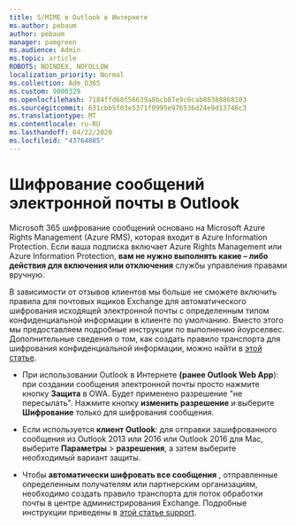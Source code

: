 ```yaml
---
title: S/MIME в Outlook в Интернете
ms.author: pebaum
author: pebaum
manager: pamgreen
ms.audience: Admin
ms.topic: article
ROBOTS: NOINDEX, NOFOLLOW
localization_priority: Normal
ms.collection: Adm_O365
ms.custom: 9000329
ms.openlocfilehash: 7184ffd68f56639a8bcb87e9c6cab88388868103
ms.sourcegitcommit: 631cbb5f03e5371f0995e976536d24e9d13746c3
ms.translationtype: MT
ms.contentlocale: ru-RU
ms.lasthandoff: 04/22/2020
ms.locfileid: "43764885"
---
```

# <a name="encrypt-email-messages-in-outlook"></a>Шифрование сообщений электронной почты в Outlook

Microsoft 365 шифрование сообщений основано на Microsoft Azure Rights Management (Azure RMS), которая входит в Azure Information Protection. Если ваша подписка включает Azure Rights Management или Azure Information Protection, **вам не нужно выполнять какие – либо действия для включения или отключения** службы управления правами вручную.

В зависимости от отзывов клиентов мы больше не сможете включить правила для почтовых ящиков Exchange для автоматического шифрования исходящей электронной почты с определенным типом конфиденциальной информации в клиенте по умолчанию. Вместо этого мы предоставляем подробные инструкции по выполнению йоурселвес. Дополнительные сведения о том, как создать правило транспорта для шифрования конфиденциальной информации, можно найти в [этой статье](https://aka.ms/OmeEtr).

- При использовании Outlook в Интернете **(ранее Outlook Web App**): при создании сообщения электронной почты просто нажмите кнопку **Защита** в OWA. Будет применено разрешение "не пересылать". Нажмите кнопку **изменить разрешение** и выберите **Шифрование** только для шифрования сообщения.

- Если используется **клиент Outlook**: для отправки зашифрованного сообщения из Outlook 2013 или 2016 или Outlook 2016 для Mac, выберите **Параметры** > **разрешения**, а затем выберите необходимый вариант защиты.

- Чтобы **автоматически шифровать все сообщения** , отправленные определенным получателям или партнерским организациям, необходимо создать правило транспорта для поток обработки почты в центре администрирования Exchange. Подробные инструкции приведены в [этой статье support](https://docs.microsoft.com/office365/securitycompliance/define-mail-flow-rules-to-encrypt-email#create-a-mail-flow-rule-to-encrypt-email-messages-with-the-new-ome-capabilities).

